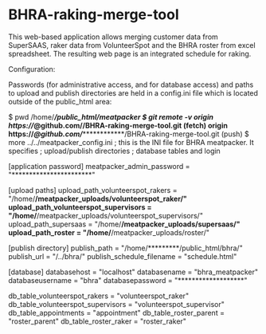 # BHRA-raking-merge-tool

This web-based application allows merging customer data from SuperSAAS, raker data from VolunteerSpot and the BHRA roster from excel spreadsheet.  The resulting web page is an integrated schedule for raking.

Configuration:

Passwords (for administrative access, and for database access)
and paths to upload and publish directories
are held in a config.ini file which is located outside of
the public_html area:

$ pwd
/home/*************/public_html/meatpacker
$ git remote -v
origin	https://*******************@github.com/******************/BHRA-raking-merge-tool.git (fetch)
origin	https://***************@github.com/***************/BHRA-raking-merge-tool.git (push)
$ more ../../meatpacker_config.ini 
; this is the INI file for BHRA meatpacker.  It specifies
; upload/publish directories
; database tables and login

[application password]
meatpacker_admin_password = "***********************"

[upload paths]
upload_path_volunteerspot_rakers =      "/home/**************/meatpacker_uploads/volunteerspot_raker/"
upload_path_volunteerspot_supervisors = "/home/**************/meatpacker_uploads/volunteerspot_supervisors/"
upload_path_supersaas =                 "/home/**************/meatpacker_uploads/supersaas/"
upload_path_roster =                    "/home/**************/meatpacker_uploads/roster/"

[publish directory]
publish_path = "/home/*********/public_html/bhra/"
publish_url  = "/../bhra/"
publish_schedule_filename = "schedule.html"

[database]
databasehost = "localhost"
databasename = "bhra_meatpacker"
databaseusername = "bhra"
databasepassword = "*******************"

db_table_volunteerspot_rakers = "volunteerspot_raker"
db_table_volunteerspot_supervisors = "volunteerspot_supervisor"
db_table_appointments = "appointment"
db_table_roster_parent = "roster_parent"
db_table_roster_raker = "roster_raker"


